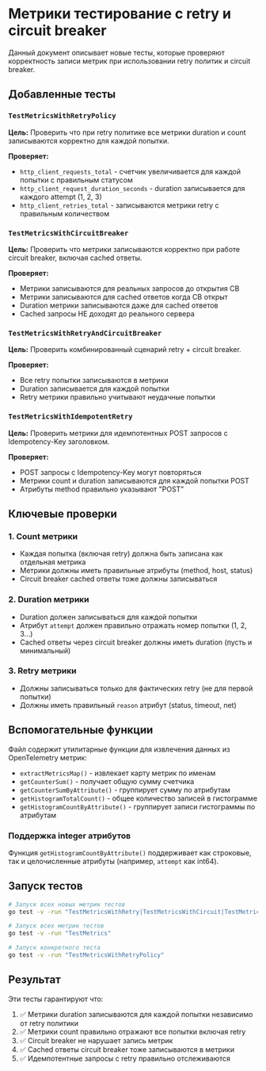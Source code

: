 # Метрики тестирование с retry и circuit breaker

Данный документ описывает новые тесты, которые проверяют корректность записи метрик при использовании retry политик и circuit breaker.

## Добавленные тесты

### `TestMetricsWithRetryPolicy`
**Цель:** Проверить что при retry политике все метрики duration и count записываются корректно для каждой попытки.

**Проверяет:**
- `http_client_requests_total` - счетчик увеличивается для каждой попытки с правильным статусом
- `http_client_request_duration_seconds` - duration записывается для каждого attempt (1, 2, 3)
- `http_client_retries_total` - записываются метрики retry с правильным количеством

### `TestMetricsWithCircuitBreaker`
**Цель:** Проверить что метрики записываются корректно при работе circuit breaker, включая cached ответы.

**Проверяет:**
- Метрики записываются для реальных запросов до открытия CB
- Метрики записываются для cached ответов когда CB открыт
- Duration метрики записываются даже для cached ответов
- Cached запросы НЕ доходят до реального сервера

### `TestMetricsWithRetryAndCircuitBreaker`
**Цель:** Проверить комбинированный сценарий retry + circuit breaker.

**Проверяет:**
- Все retry попытки записываются в метрики
- Duration записывается для каждой попытки
- Retry метрики правильно учитывают неудачные попытки

### `TestMetricsWithIdempotentRetry`
**Цель:** Проверить метрики для идемпотентных POST запросов с Idempotency-Key заголовком.

**Проверяет:**
- POST запросы с Idempotency-Key могут повторяться
- Метрики count и duration записываются для каждой попытки POST
- Атрибуты method правильно указывают "POST"

## Ключевые проверки

### 1. Count метрики
- Каждая попытка (включая retry) должна быть записана как отдельная метрика
- Метрики должны иметь правильные атрибуты (method, host, status)
- Circuit breaker cached ответы тоже должны записываться

### 2. Duration метрики  
- Duration должен записываться для каждой попытки
- Атрибут `attempt` должен правильно отражать номер попытки (1, 2, 3...)
- Cached ответы через circuit breaker должны иметь duration (пусть и минимальный)

### 3. Retry метрики
- Должны записываться только для фактических retry (не для первой попытки)
- Должны иметь правильный `reason` атрибут (status, timeout, net)

## Вспомогательные функции

Файл содержит утилитарные функции для извлечения данных из OpenTelemetry метрик:

- `extractMetricsMap()` - извлекает карту метрик по именам
- `getCounterSum()` - получает общую сумму счетчика
- `getCounterSumByAttribute()` - группирует сумму по атрибутам 
- `getHistogramTotalCount()` - общее количество записей в гистограмме
- `getHistogramCountByAttribute()` - группирует записи гистограммы по атрибутам

### Поддержка integer атрибутов

Функция `getHistogramCountByAttribute()` поддерживает как строковые, так и целочисленные атрибуты (например, `attempt` как int64).

## Запуск тестов

```bash
# Запуск всех новых метрик тестов
go test -v -run "TestMetricsWithRetry|TestMetricsWithCircuit|TestMetricsWithIdempotent"

# Запуск всех метрик тестов  
go test -v -run "TestMetrics"

# Запуск конкретного теста
go test -v -run "TestMetricsWithRetryPolicy"
```

## Результат

Эти тесты гарантируют что:
1. ✅ Метрики duration записываются для каждой попытки независимо от retry политики
2. ✅ Метрики count правильно отражают все попытки включая retry
3. ✅ Circuit breaker не нарушает запись метрик
4. ✅ Cached ответы circuit breaker тоже записываются в метрики
5. ✅ Идемпотентные запросы с retry правильно отслеживаются

